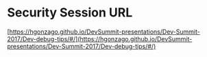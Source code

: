 # Security Session URL


 [https://hgonzago.github.io/DevSummit-presentations/Dev-Summit-2017/Dev-debug-tips/#/](https://hgonzago.github.io/DevSummit-presentations/Dev-Summit-2017/Dev-debug-tips/#/)
